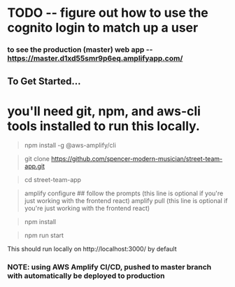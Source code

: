# TODO -- figure out how to use the cognito login to match up a user

### to see the production (master) web app -- https://master.d1xd55smr9p6eq.amplifyapp.com/

## To Get Started...

# you'll need git, npm, and aws-cli tools installed to run this locally.

> npm install -g @aws-amplify/cli

> git clone https://github.com/spencer-modern-musician/street-team-app.git

> cd street-team-app

> amplify configure ## follow the prompts (this line is optional if you're just
> working with the frontend react) amplify pull (this line is optional if you're
> just working with the frontend react)

> npm install

> npm run start

This should run locally on http://localhost:3000/ by default

### NOTE: using AWS Amplify CI/CD, pushed to master branch with automatically be deployed to production
